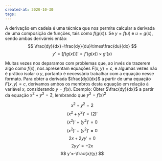 ```yaml
---
created-at: 2020-10-30
tags:
---
```

A derivação em cadeia é uma técnica que nos permite calcular a derivada de uma composição de funções, tais como $f(g(x))$. Se $y=f(u)$ e $u=g(x)$, sendo ambas deriváreis então:
$$
\frac{dy}{dx}=\frac{dy}{du}\times\frac{du}{dx}
$$
$$
y'=[f(g(x))]'=f'(g(x))\times g'(x)
$$

Muitas vezes nos deparamos com problemas que, ao invés de trazerem algo como $f(x)$, nos apresentam equações $F(x,y)=c$, e algumas vezes não é prático isolar o $y$, portanto é necessário trabalhar com a equação nesse formato. 
Para obter a derivada $\frac{dy}{dx}$ a partir de uma equação $F(x,y)=c$, derivamos ambos os membros desta equação em relação à variável $x$, considerando $y=f(x)$.
Exemplo: Obter $\frac{dy}{dx}$ a partir da equação $x^2+y^2=2$, lembrando que $y^2=f(x)^2$

$$
x^2+y^2=2
$$
$$
(x^2+y^2)'=(2)'
$$
$$
(x^2)'+(y^2)'=0
$$
$$
(x^2)'+(y^2)'=0
$$
$$
2x+2yy'=0
$$
$$
2yy'=-2x
$$
$$
y'=-\frac{x}{y}
$$